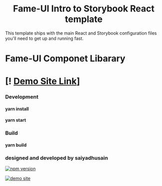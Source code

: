 <h1 align="center">
  Fame-UI Intro to Storybook React template
</h1>

This template ships with the main React and Storybook configuration files you'll need to get up and running fast.

# Fame-UI Componet Libarary 

# [! [Demo Site Link]( https://sydhsn.github.io/Fame-UI/?path=/story/fancy-button-component--page)]  

### Development 
#### yarn install 
#### yarn start

### Build 
#### yarn build

### designed and developed by saiyadhusain
[![npm version](https://img.shields.io/npm/v/@saiyadhusain/Fame-UI)](https://github.com/sydhsn/Fame-UI)


[![demo site](https://img.shields.io/badge/demo-site-green.svg)](https://sydhsn.github.io/Fame-UI/)
